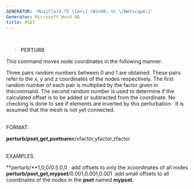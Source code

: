 ```yaml
---
GENERATOR: 'Mozilla/4.75 \[en\] (Win98; U) \[Netscape\]'
Generator: Microsoft Word 98
title: PSET
---
```


 

> **PERTURB**

This command moves node coordinates in the following manner.

Three pairs random numbers between 0 and 1 are obtained. These pairs
refer to the x, y and z coordinates of the nodes respectively. The first
random number of each pair is multiplied by the factor given in
thecommand. The second random number is used to determine if the
calculated offset is to be added or subtracted from the coordinate. No
checking is done to see if elements are inverted by this perturbation. 
It is assumed that the mesh is not yet connected.\
 

FORMAT:

**perturb/pset,get,psetnam**e/xfactor,yfactor,zfactor\
 

EXAMPLES

**perturb/**1,0,0/0.5,0,0   add offsets to only the xcoordinates of all
nodes\
**perturb/pset,get,mypset**/0.001,0.001,0.001  add small offsets to all
coordinates of the nodes in the **pset** named **mypset.**\
 

[](new_html/demos/pset/test/html/main_pset.html)
